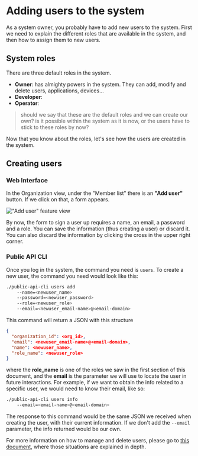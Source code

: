 # Adding users to the system

As a system owner, you probably have to add new users to the system. First we need to explain the different roles that are available in the system, and then how to assign them to new users.

## System roles

There are three default roles in the system.

- **Owner**: has almighty powers in the system. They can add, modify and delete users, applications, devices...
- **Developer**:
- **Operator**:

> should we say that these are the default roles and we can create our own? is it possible within the system as it is now, or the users have to stick to these roles by now?

Now that you know about the roles, let's see how the users are created in the system.

## Creating users

### Web Interface

In the Organization view, under the "Member list" there is an **"Add user"** button. If we click on that, a form appears.

!["Add user" feature view](/Users/svillanueva/nalej_docs/docs/.gitbook/assets/org_add_user.png)

By now, the form to sign a user up requires a name, an email, a password and a role. You can save the information (thus creating a user) or discard it. You can also discard the information by clicking the cross in the upper right corner.

### Public API CLI

Once you log in the system, the command you need is `users`.  To create a new user, the command you need would look like this:

```bash
./public-api-cli users add 
	--name=<newuser_name> 
	--password=<newuser_password> 
	--role=<newuser_role> 
	--email=<newuser_email-name>@<email-domain>
```

This command will return a JSON with this structure

```json
{
  "organization_id": <org_id>,
  "email": <newuser_email-name>@<email-domain>,
  "name": <newuser_name>,
  "role_name": <newuser_role>
}
```

where the **role_name** is one of the roles we saw in the first section of this document, and the **email** is the parameter we will use to locate the user in future interactions. For example, if we want to obtain the info related to a specific user, we would need to know their email, like so:

```bash
./public-api-cli users info 
	--email=<email-name>@<email-domain>
```

The response to this command would be the same JSON we received when creating the user, with their current information. If we don't add the `--email` parameter, the info returned would be our own.

For more information on how to manage and delete users, please go to [this document](../organization/organization-1.md), where those situations are explained in depth.